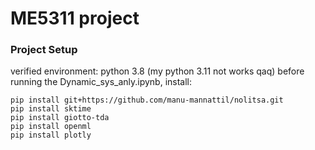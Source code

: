 # ME5311 project 
### Project  Setup
verified environment: python 3.8 (my python 3.11 not works qaq) 
before running the Dynamic_sys_anly.ipynb, install:
```
pip install git+https://github.com/manu-mannattil/nolitsa.git
pip install sktime
pip install giotto-tda
pip install openml
pip install plotly
```
